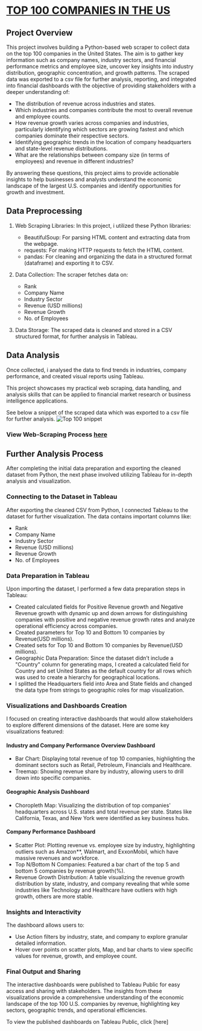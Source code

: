 # [TOP 100 COMPANIES IN THE US](#top-100-companies-in-the-us)

## Project Overview

This project involves building a Python-based web scraper to collect data on the top 100 companies in the United States. The aim is to gather key information such as company names, industry sectors, and financial performance metrics and employee size, uncover key insights into industry distribution, geographic concentration, and growth patterns. The scraped data was exported to a csv file for further analysis, reporting, and integrated into financial dashboards with the objective of providing stakeholders with a deeper understanding of:

- The distribution of revenue across industries and states.
- Which industries and companies contribute the most to overall revenue and employee counts.
- How revenue growth varies across companies and industries, particularly identifying which sectors are growing fastest and which companies dominate their respective sectors.
- Identifying geographic trends in the location of company headquarters and state-level revenue distributions.
- What are the relationships between company size (in terms of employees) and revenue in different industries?

By answering these questions, this project aims to provide actionable insights to help businesses and analysts understand the economic landscape of the largest U.S. companies and identify opportunities for growth and investment.

## Data Preprocessing
1. Web Scraping Libraries: In this project, i utilized these Python libraries:
   - BeautifulSoup: For parsing HTML content and extracting data from the webpage.
   - requests: For making HTTP requests to fetch the HTML content.
   - pandas: For cleaning and organizing the data in a structured format (dataframe) and exporting it to CSV.
  
3. Data Collection: The scraper fetches data on:
   - Rank 
   - Company Name
   - Industry Sector
   - Revenue (USD millions)
   - Revenue Growth
   - No. of Employees
   
4. Data Storage: The scraped data is cleaned and stored in a CSV structured format, for further analysis in Tableau.

## Data Analysis

Once collected, i analysed the data to find trends in industries, company performance, and created visual reports using Tableau.

This project showcases my practical web scraping, data handling, and analysis skills that can be applied to financial market research or business intelligence applications.
 
See below a snippet of the scraped data which was exported to a csv file for further analysis.
![Top 100 snippet](https://github.com/user-attachments/assets/165b6ed7-e540-4e8b-9641-7b7e08fc9e0c)

### View Web-Scraping Process [here](https://www.kaggle.com/code/adebayoadebanjo/my-webscraping-project)


## Further Analysis Process

After completing the initial data preparation and exporting the cleaned dataset from Python, the next phase involved utilizing Tableau for in-depth analysis and visualization. 

### Connecting to the Dataset in Tableau
After exporting the cleaned CSV from Python, I connected Tableau to the dataset for further visualization. The data contains important columns like:
   - Rank
   - Company Name
   - Industry Sector
   - Revenue (USD millions)
   - Revenue Growth
   - No. of Employees

### Data Preparation in Tableau
Upon importing the dataset, I performed a few data preparation steps in Tableau:

- Created calculated fields for Positive Revenue growth and Negative Revenue growth with dynamic up and down arrows for distinguishing companies with positive and negative revenue growth rates and analyze operational efficiency across companies.
- Created parameters for Top 10 and Bottom 10 companies by Revenue(USD millions).
- Created sets for Top 10 and Bottom 10 companies by Revenue(USD millions).
- Geographic Data Preparation: Since the dataset didn’t include a "Country" column for generating maps, I created a calculated field for Country and set United States as the default country for all rows which was used to create a hierarchy for geographical locations.
- I splitted the Headquarters field into Area and State fields and changed the data type from strings to geographic roles for map visualization.
  
### Visualizations and Dashboards Creation
I focused on creating interactive dashboards that would allow stakeholders to explore different dimensions of the dataset. Here are some key visualizations featured:

#### Industry and Company Performance Overview Dashboard
   - Bar Chart: Displaying total revenue of top 10 companies, highlighting the dominant sectors such as Retail, Petroleum, Financials and Healthcare.
   - Treemap: Showing revenue share by industry, allowing users to drill down into specific companies.   

#### Geographic Analysis Dashboard
   - Choropleth Map: Visualizing the distribution of top companies' headquarters across U.S. states and total revenue per state. States like California, Texas, and New York were identified as key business hubs.
   
#### Company Performance Dashboard
   - Scatter Plot: Plotting revenue vs. employee size by industry, highlighting outliers such as Amazon**, Walmart, and ExxonMobil, which have massive revenues and workforce.
   - Top N/Bottom N Companies: Featured a bar chart of the top 5 and bottom 5 companies by revenue growth(%).
   - Revenue Growth Distribution: A table visualizing the revenue growth distribution by state, industry, and company revealing that while some industries like Technology and 
     Healthcare have outliers with high growth, others are more stable.


### Insights and Interactivity
The dashboard allows users to:
- Use Action filters by industry, state, and company to explore granular detailed information.
- Hover over points on scatter plots, Map, and bar charts to view specific values for revenue, growth, and employee count.


### Final Output and Sharing
The interactive dashboards were published to Tableau Public for easy access and sharing with stakeholders. The insights from these visualizations provide a comprehensive understanding of the economic landscape of the top 100 U.S. companies by revenue, highlighting key sectors, geographic trends, and operational efficiencies.

To view the published dashboards on Tableau Public, click [here]





